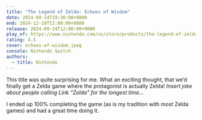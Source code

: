 ```yaml
---
title: "The Legend of Zelda: Echoes of Wisdom"
date: 2024-09-24T19:30:00+0800
end: 2024-12-10T12:00:00+0800
release: 2024-09-24T12:00:00+0000
play_of: https://www.nintendo.com/us/store/products/the-legend-of-zelda-echoes-of-wisdom-switch/
rating: 4.5
cover: echoes-of-wisdom.jpeg
console: Nintendo Switch
authors:
  - title: Nintendo
---
```


This title was quite surprising for me. What an exciting thought, that we’d finally get a Zelda game where the protagonist is actually Zelda! *Insert joke about people calling Link <q>Zelda</q> for the longest time…*

I ended up 100% completing the game (as is my tradition with *most* Zelda games) and had a great time doing it.
